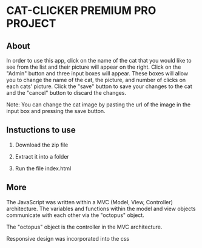 # CAT-CLICKER PREMIUM PRO PROJECT

## About
In order to use this app, click on the name of the cat that you would like to see from the list and their picture will appear on the right.
Click on the "Admin" button and three input boxes will appear. These boxes will allow you to change the name of the cat, the picture, and number of clicks on each cats' picture.
Click the "save" button to save your changes to the cat and the "cancel" button to discard the changes.

Note: You can change the cat image by pasting the url of the image in the input box and pressing the save button.

## Instuctions to use
1. Download the zip file

2. Extract it into a folder

3. Run the file index.html

## More
The JavaScript was written within a MVC (Model, View, Controller) architecture.
The variables and functions within the model and view objects communicate with each other via the "octopus" object.

The "octopus" object is the controller in the MVC architecture.

Responsive design was incorporated into the css

